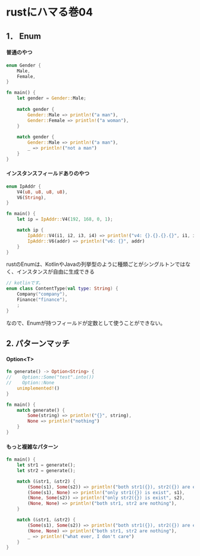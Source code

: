 # rustにハマる巻04

## 1． Enum

#### 普通のやつ
  
```rust
enum Gender {
    Male,
    Female,
}

fn main() {
    let gender = Gender::Male;
    
    match gender {
        Gender::Male => println!("a man"),
        Gender::Female => println!("a woman"),
    }
    
    match gender {
        Gender::Male => println!("a man"),
        _ => println!("not a man")
    }
}
```

#### インスタンスフィールドありのやつ

```rust
enum IpAddr {
    V4(u8, u8, u8, u8),
    V6(String),
}

fn main() {
    let ip = IpAddr::V4(192, 168, 0, 1);

    match ip {
        IpAddr::V4(i1, i2, i3, i4) => println!("v4: {}.{}.{}.{}", i1, i2, i3, i4),
        IpAddr::V6(addr) => println!("v6: {}", addr)
    }
}
```

rustのEnumは、KotlinやJavaの列挙型のように種類ごとがシングルトンではなく、インスタンスが自由に生成できる

```kotlin
// kotlinです。
enum class ContentType(val type: String) {
    Company("company"),
    Finance("finance"),
    ;
}
```

なので、Enumが持つフィールドが定数として使うことができない。

## 2. パターンマッチ

#### Option\<T>

```rust
fn generate() -> Option<String> {
//    Option::Some("test".into())
//    Option::None
    unimplemented!()
}

fn main() {
    match generate() {
        Some(string) => println!("{}", string),
        None => println!("nothing")
    }
}
```

#### もっと複雑なパターン

```rust
fn main() {
    let str1 = generate();
    let str2 = generate();

    match (&str1, &str2) {
        (Some(s1), Some(s2)) => println!("both str1({}), str2({}) are exist", s1, s2),
        (Some(s1), None) => println!("only str1({}) is exist", s1),
        (None, Some(s2)) => println!("only str2({}) is exist", s2),
        (None, None) => println!("both str1, str2 are nothing"),
    }

    match (&str1, &str2) {
        (Some(s1), Some(s2)) => println!("both str1({}), str2({}) are exist", s1, s2),
        (None, None) => println!("both str1, str2 are nothing"),
        _ => println!("what ever, I don't care")
    }
}
```
